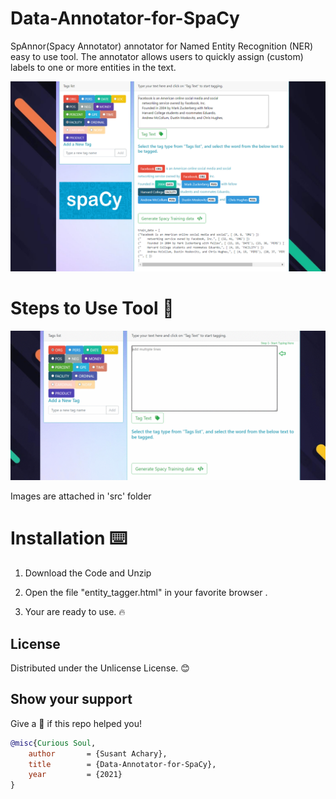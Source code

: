# Data-Annotator-for-SpaCy

SpAnnor(Spacy Annotator) annotator for Named Entity Recognition (NER) easy to use tool. The annotator allows users to quickly assign (custom) labels to one or more entities in the text.

<img src="https://github.com/SSusantAchary/Data-Annotator-for-SpaCy/blob/main/src/Screen.PNG" width="1000">

# Steps to Use Tool 🚀

<img src="https://github.com/SSusantAchary/Data-Annotator-for-SpaCy/blob/main/src/Steps.gif" width = "720">

Images are attached in 'src' folder

# Installation ⌨️
1. Download the Code and Unzip

2. Open the file "entity_tagger.html" in your favorite browser . 

3. Your are ready to use. 🔥

<!-- LICENSE -->
## License
Distributed under the  Unlicense License. 😊

## Show your support
Give a 🌟 if this repo helped you! 


```bibtex
@misc{Curious Soul,
    author       = {Susant Achary},
    title        = {Data-Annotator-for-SpaCy},
    year         = {2021}
}
```
